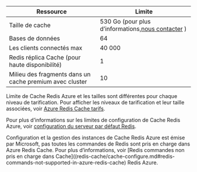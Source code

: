 | Ressource                                    | Limite                                  |
|---------------------------------------------|----------------------------------------|
| Taille de cache                                  | 530 Go (pour plus d’informations,[nous contacter](mailto:wapteams@microsoft.com?subject=Redis%20Cache%20quota%20increase) )                                  |
| Bases de données                                   | 64                                     |
| Les clients connectés max                       | 40 000                                 |
| Redis réplica Cache (pour haute disponibilité) | 1 |
| Milieu des fragments dans un cache premium avec cluster    | 10 |

Limite de Cache Redis Azure et les tailles sont différentes pour chaque niveau de tarification. Pour afficher les niveaux de tarification et leur taille associées, voir [Azure Redis Cache tarifs](https://azure.microsoft.com/pricing/details/cache/).

Pour plus d’informations sur les limites de configuration de Cache Redis Azure, voir [configuration du serveur par défaut Redis](redis-cache/cache-configure.md#default-redis-server-configuration).

Configuration et la gestion des instances de Cache Redis Azure est émise par Microsoft, pas toutes les commandes de Redis sont pris en charge dans Azure Redis Cache. Pour plus d’informations, voir [Redis commandes non pris en charge dans Cache]((redis-cache/cache-configure.md#redis-commands-not-supported-in-azure-redis-cache) Redis Azure.